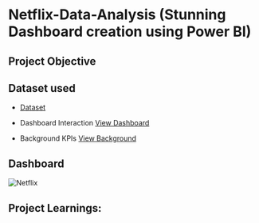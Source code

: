 # Netflix-Data-Analysis (Stunning Dashboard creation using Power BI)
## Project Objective


## Dataset used
- <a href="https://github.com/vishi1314/Data-Analysis-Dashboard-2/blob/main/netflix_titles.csv">Dataset</a>

- Dashboard Interaction <a href="https://github.com/vishi1314/Data-Analysis-Dashboard-2/blob/main/Netflix.png">View Dashboard</a>
- Background KPIs <a href="https://github.com/vishi1314/Data-Analysis-Dashboard-1/blob/main/background%20kpi.png">View Background</a>

## Dashboard

![Netflix](https://github.com/user-attachments/assets/9461b109-219d-4f42-b1ee-9fcd89359135)

## Project Learnings:
